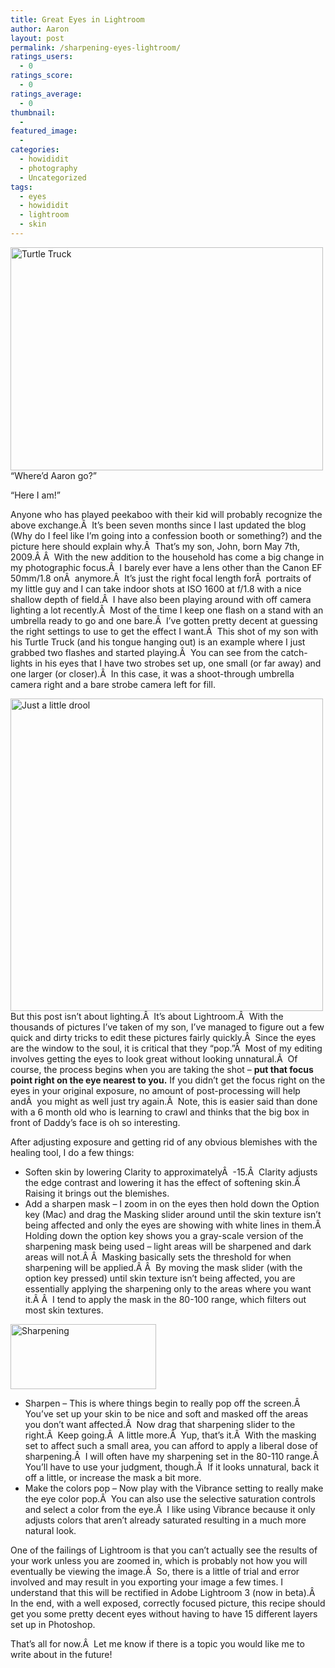 ```yaml
---
title: Great Eyes in Lightroom
author: Aaron
layout: post
permalink: /sharpening-eyes-lightroom/
ratings_users:
  - 0
ratings_score:
  - 0
ratings_average:
  - 0
thumbnail:
  - 
featured_image:
  - 
categories:
  - howididit
  - photography
  - Uncategorized
tags:
  - eyes
  - howididit
  - lightroom
  - skin
---
```

[<img class="alignleft" src="http://blog.9minutesnooze.com/wp-content/uploads/2009/11/4059590636_9d39a0b5f2.jpg" alt="Turtle Truck" width="500" height="357" />][1]&#8220;Where&#8217;d Aaron go?&#8221;

&#8220;Here I am!&#8221;

Anyone who has played peekaboo with their kid will probably recognize the above exchange.Â  It&#8217;s been seven months since I last updated the blog (Why do I feel like I&#8217;m going into a confession booth or something?) and the picture here should explain why.Â  That&#8217;s my son, John, born May 7th, 2009.Â Â  With the new addition to the household has come a big change in my photographic focus.Â  I barely ever have a lens other than the Canon EF 50mm/1.8 onÂ  anymore.Â  It&#8217;s just the right focal length forÂ  portraits of my little guy and I can take indoor shots at ISO 1600 at f/1.8 with a nice shallow depth of field.Â  I have also been playing around with off camera lighting a lot recently.Â  Most of the time I keep one flash on a stand with an umbrella ready to go and one bare.Â  I&#8217;ve gotten pretty decent at guessing the right settings to use to get the effect I want.Â  This shot of my son with his Turtle Truck (and his tongue hanging out) is an example where I just grabbed two flashes and started playing.Â  You can see from the catch-lights in his eyes that I have two strobes set up, one small (or far away) and one larger (or closer).Â  In this case, it was a shoot-through umbrella camera right and a bare strobe camera left for fill.

[<img class="alignright" src="http://blog.9minutesnooze.com/wp-content/uploads/2009/11/4012704032_4879633d91.jpg" alt="Just a little drool" width="500" height="500" />][2]But this post isn&#8217;t about lighting.Â  It&#8217;s about Lightroom.Â  With the thousands of pictures I&#8217;ve taken of my son, I&#8217;ve managed to figure out a few quick and dirty tricks to edit these pictures fairly quickly.Â  Since the eyes are the window to the soul, it is critical that they &#8220;pop.&#8221;Â  Most of my editing involves getting the eyes to look great without looking unnatural.Â  Of course, the process begins when you are taking the shot &#8211; **put that focus point right on the eye nearest to you.** If you didn&#8217;t get the focus right on the eyes in your original exposure, no amount of post-processing will help andÂ  you might as well just try again.Â  Note, this is easier said than done with a 6 month old who is learning to crawl and thinks that the big box in front of Daddy&#8217;s face is oh so interesting.

After adjusting exposure and getting rid of any obvious blemishes with the healing tool, I do a few things:

*   Soften skin by lowering Clarity to approximatelyÂ  -15.Â  Clarity adjusts the edge contrast and lowering it has the effect of softening skin.Â  Raising it brings out the blemishes.
*   Add a sharpen mask &#8211; I zoom in on the eyes then hold down the Option key (Mac) and drag the Masking slider around until the skin texture isn&#8217;t being affected and only the eyes are showing with white lines in them.Â  Holding down the option key shows you a gray-scale version of the sharpening mask being used &#8211; light areas will be sharpened and dark areas will not.Â Â  Masking basically sets the threshold for when sharpening will be applied.Â Â  By moving the mask slider (with the option key pressed) until skin texture isn&#8217;t being affected, you are essentially applying the sharpening only to the areas where you want it.Â Â  I tend to apply the mask in the 80-100 range, which filters out most skin textures.
<img class="size-full wp-image-33 alignright" title="Sharpening" src="http://blog.9minutesnooze.com/wp-content/uploads/2009/11/Picture-2.png" alt="Sharpening" width="233" height="104" />

*   Sharpen &#8211; This is where things begin to really pop off the screen.Â  You&#8217;ve set up your skin to be nice and soft and masked off the areas you don&#8217;t want affected.Â  Now drag that sharpening slider to the right.Â  Keep going.Â  A little more.Â  Yup, that&#8217;s it.Â  With the masking set to affect such a small area, you can afford to apply a liberal dose of sharpening.Â  I will often have my sharpening set in the 80-110 range.Â  You&#8217;ll have to use your judgment, though.Â  If it looks unnatural, back it off a little, or increase the mask a bit more.
*   Make the colors pop &#8211; Now play with the Vibrance setting to really make the eye color pop.Â  You can also use the selective saturation controls and select a color from the eye.Â  I like using Vibrance because it only adjusts colors that aren&#8217;t already saturated resulting in a much more natural look.

One of the failings of Lightroom is that you can&#8217;t actually see the results of your work unless you are zoomed in, which is probably not how you will eventually be viewing the image.Â  So, there is a little of trial and error involved and may result in you exporting your image a few times. I understand that this will be rectified in Adobe Lightroom 3 (now in beta).Â  In the end, with a well exposed, correctly focused picture, this recipe should get you some pretty decent eyes without having to have 15 different layers set up in Photoshop.

That&#8217;s all for now.Â  Let me know if there is a topic you would like me to write about in the future!

<div class="addtoany_share_save_container addtoany_content_bottom">
  <div class="a2a_kit a2a_kit_size_32 addtoany_list a2a_target" id="wpa2a_9">
    <a class="a2a_button_facebook" href="http://www.addtoany.com/add_to/facebook?linkurl=http%3A%2F%2Fblog.9minutesnooze.com%2Fsharpening-eyes-lightroom%2F&linkname=Great%20Eyes%20in%20Lightroom" title="Facebook" rel="nofollow" target="_blank"></a><a class="a2a_button_twitter" href="http://www.addtoany.com/add_to/twitter?linkurl=http%3A%2F%2Fblog.9minutesnooze.com%2Fsharpening-eyes-lightroom%2F&linkname=Great%20Eyes%20in%20Lightroom" title="Twitter" rel="nofollow" target="_blank"></a><a class="a2a_button_google_plus" href="http://www.addtoany.com/add_to/google_plus?linkurl=http%3A%2F%2Fblog.9minutesnooze.com%2Fsharpening-eyes-lightroom%2F&linkname=Great%20Eyes%20in%20Lightroom" title="Google+" rel="nofollow" target="_blank"></a><a class="a2a_dd addtoany_share_save" href="https://www.addtoany.com/share_save"></a>
  </div>
</div>

 [1]: http://www.flickr.com/photos/aaronbbrown/4059590636/ "Turtle Truck by AaronBBrown, on Flickr"
 [2]: http://www.flickr.com/photos/aaronbbrown/4012704032/ "Just a little drool by AaronBBrown, on Flickr"